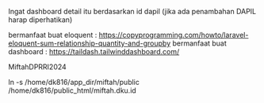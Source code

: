 Ingat dashboard detail itu berdasarkan id dapil (jika ada penambahan DAPIL harap diperhatikan)

bermanfaat buat eloquent : https://copyprogramming.com/howto/laravel-eloquent-sum-relationship-quantity-and-groupby
bermanfaat buat dashboard : https://taildash.tailwinddashboard.com/

MiftahDPRRI2024

ln -s /home/dk816/app_dir/miftah/public /home/dk816/public_html/miftah.dku.id
